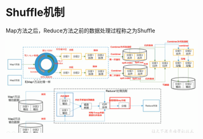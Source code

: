 # Shuffle机制


Map方法之后，Reduce方法之前的数据处理过程称之为Shuffle

![](https://raw.githubusercontent.com/Syncma/Figurebed/master/img/Shuffle.png)